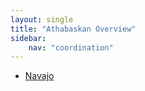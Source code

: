 ```yaml
---
layout: single
title: "Athabaskan Overview"
sidebar:
    nav: "coordination"
---
```


- [Navajo](/coordination/cfiles/navajo.pdf)
